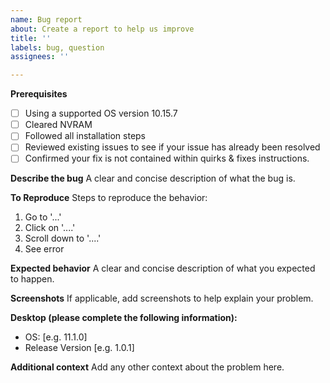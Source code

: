 ```yaml
---
name: Bug report
about: Create a report to help us improve
title: ''
labels: bug, question
assignees: ''

---
```


**Prerequisites**
- [ ] Using a supported OS version 10.15.7
- [ ] Cleared NVRAM
- [ ] Followed all installation steps
- [ ] Reviewed existing issues to see if your issue has already been resolved
- [ ] Confirmed your fix is not contained within quirks & fixes instructions.

**Describe the bug**
A clear and concise description of what the bug is.

**To Reproduce**
Steps to reproduce the behavior:
1. Go to '...'
2. Click on '....'
3. Scroll down to '....'
4. See error

**Expected behavior**
A clear and concise description of what you expected to happen.

**Screenshots**
If applicable, add screenshots to help explain your problem.

**Desktop (please complete the following information):**
 - OS: [e.g. 11.1.0]
 - Release Version [e.g. 1.0.1]


**Additional context**
Add any other context about the problem here.
